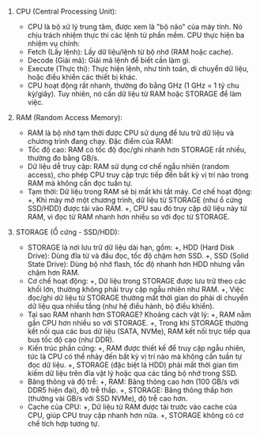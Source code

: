 1. CPU (Central Processing Unit):
    - CPU là bộ xử lý trung tâm, được xem là "bộ não" của máy tính. Nó chịu trách nhiệm thực thi các lệnh từ phần mềm. CPU thực hiện ba nhiệm vụ chính:
    - Fetch (Lấy lệnh): Lấy dữ liệu/lệnh từ bộ nhớ (RAM hoặc cache).
    - Decode (Giải mã): Giải mã lệnh để biết cần làm gì.
    - Execute (Thực thi): Thực hiện lệnh, như tính toán, di chuyển dữ liệu, hoặc điều khiển các thiết bị khác.
    - CPU hoạt động rất nhanh, thường đo bằng GHz (1 GHz = 1 tỷ chu kỳ/giây). Tuy nhiên, nó cần dữ liệu từ RAM hoặc STORAGE để làm việc.

2. RAM (Random Access Memory):
    - RAM là bộ nhớ tạm thời được CPU sử dụng để lưu trữ dữ liệu và chương trình đang chạy. Đặc điểm của RAM:
    - Tốc độ cao: RAM có tốc độ đọc/ghi nhanh hơn STORAGE rất nhiều, thường đo bằng GB/s.
    - Dữ liệu dễ truy cập: RAM sử dụng cơ chế ngẫu nhiên (random access), cho phép CPU truy cập trực tiếp đến bất kỳ vị trí nào trong RAM mà không cần đọc tuần tự.
    - Tạm thời: Dữ liệu trong RAM sẽ bị mất khi tắt máy.
        Cơ chế hoạt động:
            +, Khi mày mở một chương trình, dữ liệu từ STORAGE (như ổ cứng SSD/HDD) được tải vào RAM.
            +, CPU sau đó truy cập dữ liệu này từ RAM, vì đọc từ RAM nhanh hơn nhiều so với đọc từ STORAGE.

3. STORAGE (Ổ cứng - SSD/HDD):
    - STORAGE là nơi lưu trữ dữ liệu dài hạn, gồm:
            +, HDD (Hard Disk Drive): Dùng đĩa từ và đầu đọc, tốc độ chậm hơn SSD.
            +, SSD (Solid State Drive): Dùng bộ nhớ flash, tốc độ nhanh hơn HDD nhưng vẫn chậm hơn RAM.
    - Cơ chế hoạt động:
            +, Dữ liệu trong STORAGE được lưu trữ theo các khối lớn, thường không phải truy cập ngẫu nhiên như RAM.
            +, Việc đọc/ghi dữ liệu từ STORAGE thường mất thời gian do phải di chuyển dữ liệu qua nhiều tầng (như hệ điều hành, bộ điều khiển).
    - Tại sao RAM nhanh hơn STORAGE?
        Khoảng cách vật lý:
            +, RAM nằm gần CPU hơn nhiều so với STORAGE.
            +, Trong khi STORAGE thường kết nối qua các bus dữ liệu (SATA, NVMe), RAM kết nối trực tiếp qua bus tốc độ cao (như DDR).
    - Kiến trúc phần cứng:
            +, RAM được thiết kế để truy cập ngẫu nhiên, tức là CPU có thể nhảy đến bất kỳ vị trí nào mà không cần tuần tự đọc dữ liệu.
            +, STORAGE (đặc biệt là HDD) phải mất thời gian tìm kiếm dữ liệu trên đĩa vật lý hoặc qua các tầng bộ nhớ trong SSD.
    - Băng thông và độ trễ:
            +, RAM: Băng thông cao hơn (100 GB/s với DDR5 hiện đại), độ trễ thấp.
            +, STORAGE: Băng thông thấp hơn (thường vài GB/s với SSD NVMe), độ trễ cao hơn.
    - Cache của CPU:
            +, Dữ liệu từ RAM được tải trước vào cache của CPU, giúp CPU truy cập nhanh hơn nữa.
            +, STORAGE không có cơ chế tích hợp tương tự.
